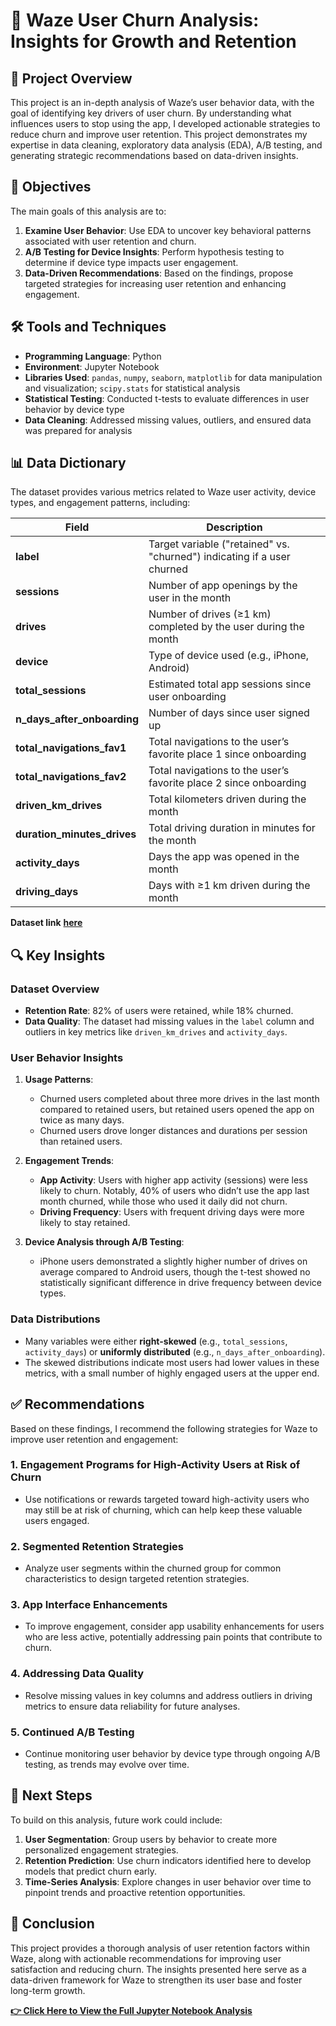 # 🚗 Waze User Churn Analysis: Insights for Growth and Retention


## 📄 Project Overview

This project is an in-depth analysis of Waze’s user behavior data, with the goal of identifying key drivers of user churn. By understanding what influences users to stop using the app, I developed actionable strategies to reduce churn and improve user retention. This project demonstrates my expertise in data cleaning, exploratory data analysis (EDA), A/B testing, and generating strategic recommendations based on data-driven insights.

## 🎯 Objectives

The main goals of this analysis are to:

1. **Examine User Behavior**: Use EDA to uncover key behavioral patterns associated with user retention and churn.
2. **A/B Testing for Device Insights**: Perform hypothesis testing to determine if device type impacts user engagement.
3. **Data-Driven Recommendations**: Based on the findings, propose targeted strategies for increasing user retention and enhancing engagement.

## 🛠 Tools and Techniques

- **Programming Language**: Python
- **Environment**: Jupyter Notebook
- **Libraries Used**: `pandas`, `numpy`, `seaborn`, `matplotlib` for data manipulation and visualization; `scipy.stats` for statistical analysis
- **Statistical Testing**: Conducted t-tests to evaluate differences in user behavior by device type
- **Data Cleaning**: Addressed missing values, outliers, and ensured data was prepared for analysis

## 📊 Data Dictionary

The dataset provides various metrics related to Waze user activity, device types, and engagement patterns, including:

| Field                    | Description                                                                 |
|--------------------------|-----------------------------------------------------------------------------|
| **label**                | Target variable ("retained" vs. "churned") indicating if a user churned     |
| **sessions**             | Number of app openings by the user in the month                             |
| **drives**               | Number of drives (≥1 km) completed by the user during the month             |
| **device**               | Type of device used (e.g., iPhone, Android)                                 |
| **total_sessions**       | Estimated total app sessions since user onboarding                          |
| **n_days_after_onboarding** | Number of days since user signed up                                    |
| **total_navigations_fav1**   | Total navigations to the user’s favorite place 1 since onboarding     |
| **total_navigations_fav2**   | Total navigations to the user’s favorite place 2 since onboarding     |
| **driven_km_drives**     | Total kilometers driven during the month                                    |
| **duration_minutes_drives**  | Total driving duration in minutes for the month                       |
| **activity_days**        | Days the app was opened in the month                                        |
| **driving_days**         | Days with ≥1 km driven during the month                                     |

**Dataset link** [**here**]()

## 🔍 Key Insights

### Dataset Overview

- **Retention Rate**: 82% of users were retained, while 18% churned.
- **Data Quality**: The dataset had missing values in the `label` column and outliers in key metrics like `driven_km_drives` and `activity_days`.

### User Behavior Insights

1. **Usage Patterns**: 
   - Churned users completed about three more drives in the last month compared to retained users, but retained users opened the app on twice as many days.
   - Churned users drove longer distances and durations per session than retained users.

2. **Engagement Trends**:
   - **App Activity**: Users with higher app activity (sessions) were less likely to churn. Notably, 40% of users who didn’t use the app last month churned, while those who used it daily did not churn.
   - **Driving Frequency**: Users with frequent driving days were more likely to stay retained.

3. **Device Analysis through A/B Testing**:
   - iPhone users demonstrated a slightly higher number of drives on average compared to Android users, though the t-test showed no statistically significant difference in drive frequency between device types.

### Data Distributions

- Many variables were either **right-skewed** (e.g., `total_sessions`, `activity_days`) or **uniformly distributed** (e.g., `n_days_after_onboarding`).
- The skewed distributions indicate most users had lower values in these metrics, with a small number of highly engaged users at the upper end.

## ✅ Recommendations

Based on these findings, I recommend the following strategies for Waze to improve user retention and engagement:

### 1. **Engagement Programs for High-Activity Users at Risk of Churn**
   - Use notifications or rewards targeted toward high-activity users who may still be at risk of churning, which can help keep these valuable users engaged.

### 2. **Segmented Retention Strategies**
   - Analyze user segments within the churned group for common characteristics to design targeted retention strategies.

### 3. **App Interface Enhancements**
   - To improve engagement, consider app usability enhancements for users who are less active, potentially addressing pain points that contribute to churn.

### 4. **Addressing Data Quality**
   - Resolve missing values in key columns and address outliers in driving metrics to ensure data reliability for future analyses.

### 5. **Continued A/B Testing**
   - Continue monitoring user behavior by device type through ongoing A/B testing, as trends may evolve over time.

## 🔮 Next Steps

To build on this analysis, future work could include:

1. **User Segmentation**: Group users by behavior to create more personalized engagement strategies.
2. **Retention Prediction**: Use churn indicators identified here to develop models that predict churn early.
3. **Time-Series Analysis**: Explore changes in user behavior over time to pinpoint trends and proactive retention opportunities.

## 📌 Conclusion

This project provides a thorough analysis of user retention factors within Waze, along with actionable recommendations for improving user satisfaction and reducing churn. The insights presented here serve as a data-driven framework for Waze to strengthen its user base and foster long-term growth.

[**👉 Click Here to View the Full Jupyter Notebook Analysis**]() <!-- Replace with actual URL -->
